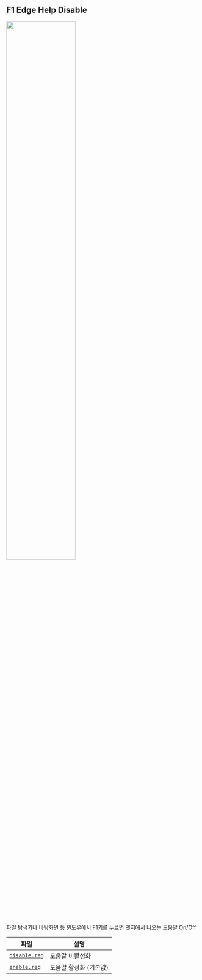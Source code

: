 ## F1 Edge Help Disable

<img src="https://media.discordapp.net/attachments/739431080053964800/906445210509275146/unknown.png" width="60%"/>

파일 탐색기나 바탕화면 등 윈도우에서 F1키를 누르면 엣지에서 나오는 도움말 On/Off

| 파일                                                                                                        | 설명                   |
| ----------------------------------------------------------------------------------------------------------- | ---------------------- |
| [`disable.reg`](https://github.com/NY0510/RegistryTools/blob/master/F1%20Edge%20Help%20Disable/disable.reg) | 도움말 비활성화        |
| [`enable.reg`](https://github.com/NY0510/RegistryTools/blob/master/F1%20Edge%20Help%20Disable/enable.reg)   | 도움말 활성화 (기본값) |
